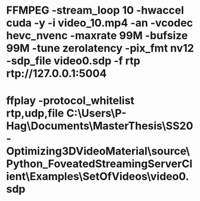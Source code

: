 # FFMPEG -stream_loop 10 -hwaccel cuda -y -i video_10.mp4 -an -vcodec hevc_nvenc -maxrate 99M -bufsize 99M -tune zerolatency -pix_fmt nv12 -sdp_file video0.sdp  -f rtp rtp://127.0.0.1:5004
# ffplay -protocol_whitelist rtp,udp,file C:\Users\P-Hag\Documents\MasterThesis\SS20-Optimizing3DVideoMaterial\source\Python_FoveatedStreamingServerClient\Examples\SetOfVideos\video0.sdp
